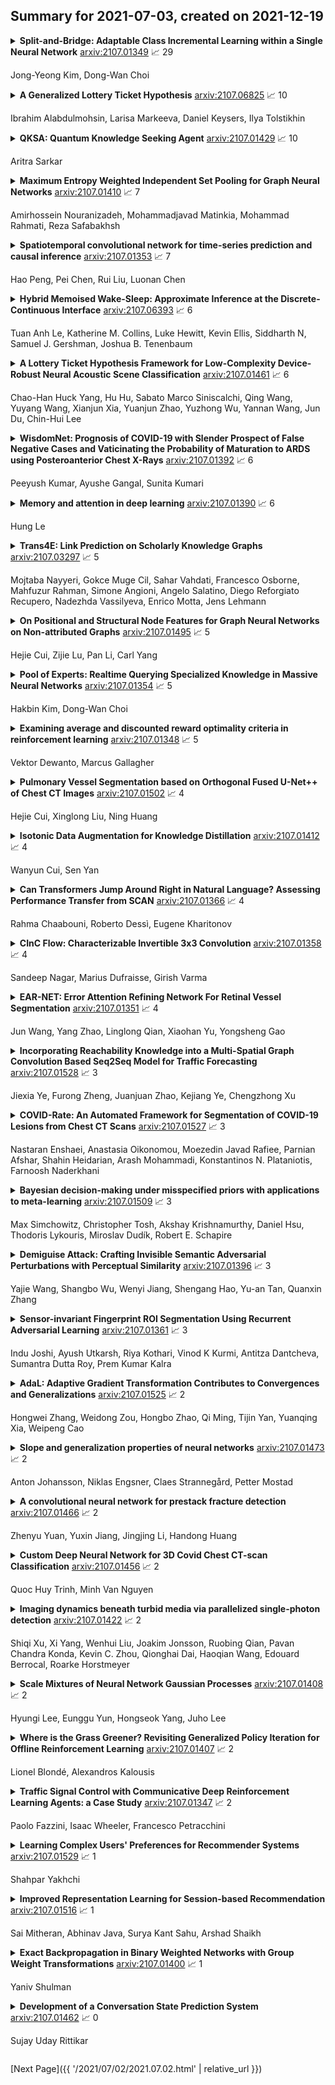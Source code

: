 ## Summary for 2021-07-03, created on 2021-12-19


<details><summary><b>Split-and-Bridge: Adaptable Class Incremental Learning within a Single Neural Network</b>
<a href="https://arxiv.org/abs/2107.01349">arxiv:2107.01349</a>
&#x1F4C8; 29 <br>
<p>Jong-Yeong Kim, Dong-Wan Choi</p></summary>
<p>

**Abstract:** Continual learning has been a major problem in the deep learning community, where the main challenge is how to effectively learn a series of newly arriving tasks without forgetting the knowledge of previous tasks. Initiated by Learning without Forgetting (LwF), many of the existing works report that knowledge distillation is effective to preserve the previous knowledge, and hence they commonly use a soft label for the old task, namely a knowledge distillation (KD) loss, together with a class label for the new task, namely a cross entropy (CE) loss, to form a composite loss for a single neural network. However, this approach suffers from learning the knowledge by a CE loss as a KD loss often more strongly influences the objective function when they are in a competitive situation within a single network. This could be a critical problem particularly in a class incremental scenario, where the knowledge across tasks as well as within the new task, both of which can only be acquired by a CE loss, is essentially learned due to the existence of a unified classifier. In this paper, we propose a novel continual learning method, called Split-and-Bridge, which can successfully address the above problem by partially splitting a neural network into two partitions for training the new task separated from the old task and re-connecting them for learning the knowledge across tasks. In our thorough experimental analysis, our Split-and-Bridge method outperforms the state-of-the-art competitors in KD-based continual learning.

</p>
</details>

<details><summary><b>A Generalized Lottery Ticket Hypothesis</b>
<a href="https://arxiv.org/abs/2107.06825">arxiv:2107.06825</a>
&#x1F4C8; 10 <br>
<p>Ibrahim Alabdulmohsin, Larisa Markeeva, Daniel Keysers, Ilya Tolstikhin</p></summary>
<p>

**Abstract:** We introduce a generalization to the lottery ticket hypothesis in which the notion of "sparsity" is relaxed by choosing an arbitrary basis in the space of parameters. We present evidence that the original results reported for the canonical basis continue to hold in this broader setting. We describe how structured pruning methods, including pruning units or factorizing fully-connected layers into products of low-rank matrices, can be cast as particular instances of this "generalized" lottery ticket hypothesis. The investigations reported here are preliminary and are provided to encourage further research along this direction.

</p>
</details>

<details><summary><b>QKSA: Quantum Knowledge Seeking Agent</b>
<a href="https://arxiv.org/abs/2107.01429">arxiv:2107.01429</a>
&#x1F4C8; 10 <br>
<p>Aritra Sarkar</p></summary>
<p>

**Abstract:** In this article we present the motivation and the core thesis towards the implementation of a Quantum Knowledge Seeking Agent (QKSA). QKSA is a general reinforcement learning agent that can be used to model classical and quantum dynamics. It merges ideas from universal artificial general intelligence, constructor theory and genetic programming to build a robust and general framework for testing the capabilities of the agent in a variety of environments. It takes the artificial life (or, animat) path to artificial general intelligence where a population of intelligent agents are instantiated to explore valid ways of modelling the perceptions. The multiplicity and survivability of the agents are defined by the fitness, with respect to the explainability and predictability, of a resource-bounded computational model of the environment. This general learning approach is then employed to model the physics of an environment based on subjective observer states of the agents. A specific case of quantum process tomography as a general modelling principle is presented. The various background ideas and a baseline formalism are discussed in this article which sets the groundwork for the implementations of the QKSA that are currently in active development.

</p>
</details>

<details><summary><b>Maximum Entropy Weighted Independent Set Pooling for Graph Neural Networks</b>
<a href="https://arxiv.org/abs/2107.01410">arxiv:2107.01410</a>
&#x1F4C8; 7 <br>
<p>Amirhossein Nouranizadeh, Mohammadjavad Matinkia, Mohammad Rahmati, Reza Safabakhsh</p></summary>
<p>

**Abstract:** In this paper, we propose a novel pooling layer for graph neural networks based on maximizing the mutual information between the pooled graph and the input graph. Since the maximum mutual information is difficult to compute, we employ the Shannon capacity of a graph as an inductive bias to our pooling method. More precisely, we show that the input graph to the pooling layer can be viewed as a representation of a noisy communication channel. For such a channel, sending the symbols belonging to an independent set of the graph yields a reliable and error-free transmission of information. We show that reaching the maximum mutual information is equivalent to finding a maximum weight independent set of the graph where the weights convey entropy contents. Through this communication theoretic standpoint, we provide a distinct perspective for posing the problem of graph pooling as maximizing the information transmission rate across a noisy communication channel, implemented by a graph neural network. We evaluate our method, referred to as Maximum Entropy Weighted Independent Set Pooling (MEWISPool), on graph classification tasks and the combinatorial optimization problem of the maximum independent set. Empirical results demonstrate that our method achieves the state-of-the-art and competitive results on graph classification tasks and the maximum independent set problem in several benchmark datasets.

</p>
</details>

<details><summary><b>Spatiotemporal convolutional network for time-series prediction and causal inference</b>
<a href="https://arxiv.org/abs/2107.01353">arxiv:2107.01353</a>
&#x1F4C8; 7 <br>
<p>Hao Peng, Pei Chen, Rui Liu, Luonan Chen</p></summary>
<p>

**Abstract:** Making predictions in a robust way is not easy for nonlinear systems. In this work, a neural network computing framework, i.e., a spatiotemporal convolutional network (STCN), was developed to efficiently and accurately render a multistep-ahead prediction of a time series by employing a spatial-temporal information (STI) transformation. The STCN combines the advantages of both the temporal convolutional network (TCN) and the STI equation, which maps the high-dimensional/spatial data to the future temporal values of a target variable, thus naturally providing the prediction of the target variable. From the observed variables, the STCN also infers the causal factors of the target variable in the sense of Granger causality, which are in turn selected as effective spatial information to improve the prediction robustness. The STCN was successfully applied to both benchmark systems and real-world datasets, all of which show superior and robust performance in multistep-ahead prediction, even when the data were perturbed by noise. From both theoretical and computational viewpoints, the STCN has great potential in practical applications in artificial intelligence (AI) or machine learning fields as a model-free method based only on the observed data, and also opens a new way to explore the observed high-dimensional data in a dynamical manner for machine learning.

</p>
</details>

<details><summary><b>Hybrid Memoised Wake-Sleep: Approximate Inference at the Discrete-Continuous Interface</b>
<a href="https://arxiv.org/abs/2107.06393">arxiv:2107.06393</a>
&#x1F4C8; 6 <br>
<p>Tuan Anh Le, Katherine M. Collins, Luke Hewitt, Kevin Ellis, Siddharth N, Samuel J. Gershman, Joshua B. Tenenbaum</p></summary>
<p>

**Abstract:** Modeling complex phenomena typically involves the use of both discrete and continuous variables. Such a setting applies across a wide range of problems, from identifying trends in time-series data to performing effective compositional scene understanding in images. Here, we propose Hybrid Memoised Wake-Sleep (HMWS), an algorithm for effective inference in such hybrid discrete-continuous models. Prior approaches to learning suffer as they need to perform repeated expensive inner-loop discrete inference. We build on a recent approach, Memoised Wake-Sleep (MWS), which alleviates part of the problem by memoising discrete variables, and extend it to allow for a principled and effective way to handle continuous variables by learning a separate recognition model used for importance-sampling based approximate inference and marginalization. We evaluate HMWS in the GP-kernel learning and 3D scene understanding domains, and show that it outperforms current state-of-the-art inference methods.

</p>
</details>

<details><summary><b>A Lottery Ticket Hypothesis Framework for Low-Complexity Device-Robust Neural Acoustic Scene Classification</b>
<a href="https://arxiv.org/abs/2107.01461">arxiv:2107.01461</a>
&#x1F4C8; 6 <br>
<p>Chao-Han Huck Yang, Hu Hu, Sabato Marco Siniscalchi, Qing Wang, Yuyang Wang, Xianjun Xia, Yuanjun Zhao, Yuzhong Wu, Yannan Wang, Jun Du, Chin-Hui Lee</p></summary>
<p>

**Abstract:** We propose a novel neural model compression strategy combining data augmentation, knowledge transfer, pruning, and quantization for device-robust acoustic scene classification (ASC). Specifically, we tackle the ASC task in a low-resource environment leveraging a recently proposed advanced neural network pruning mechanism, namely Lottery Ticket Hypothesis (LTH), to find a sub-network neural model associated with a small amount non-zero model parameters. The effectiveness of LTH for low-complexity acoustic modeling is assessed by investigating various data augmentation and compression schemes, and we report an efficient joint framework for low-complexity multi-device ASC, called \emph{Acoustic Lottery}. Acoustic Lottery could compress an ASC model up to $1/10^{4}$ and attain a superior performance (validation accuracy of 79.4% and Log loss of 0.64) compared to its not compressed seed model. All results reported in this work are based on a joint effort of four groups, namely GT-USTC-UKE-Tencent, aiming to address the "Low-Complexity Acoustic Scene Classification (ASC) with Multiple Devices" in the DCASE 2021 Challenge Task 1a.

</p>
</details>

<details><summary><b>WisdomNet: Prognosis of COVID-19 with Slender Prospect of False Negative Cases and Vaticinating the Probability of Maturation to ARDS using Posteroanterior Chest X-Rays</b>
<a href="https://arxiv.org/abs/2107.01392">arxiv:2107.01392</a>
&#x1F4C8; 6 <br>
<p>Peeyush Kumar, Ayushe Gangal, Sunita Kumari</p></summary>
<p>

**Abstract:** Coronavirus is a large virus family consisting of diverse viruses, some of which disseminate among mammals and others cause sickness among humans. COVID-19 is highly contagious and is rapidly spreading, rendering its early diagnosis of preeminent status. Researchers, medical specialists and organizations all over the globe have been working tirelessly to combat this virus and help in its containment. In this paper, a novel neural network called WisdomNet has been proposed, for the diagnosis of COVID-19 using chest X-rays. The WisdomNet uses the concept of Wisdom of Crowds as its founding idea. It is a two-layered convolutional Neural Network (CNN), which takes chest x-ray images as input. Both layers of the proposed neural network consist of a number of neural networks each. The dataset used for this study consists of chest x-ray images of COVID-19 positive patients, compiled and shared by Dr. Cohen on GitHub, and the chest x-ray images of healthy lungs and lungs affected by viral and bacterial pneumonia were obtained from Kaggle. The network not only pinpoints the presence of COVID-19, but also gives the probability of the disease maturing into Acute Respiratory Distress Syndrome (ARDS). Thus, predicting the progression of the disease in the COVID-19 positive patients. The network also slender the occurrences of false negative cases by employing a high threshold value, thus aids in curbing the spread of the disease and gives an accuracy of 100% for successfully predicting COVID-19 among the chest x-rays of patients affected with COVID-19, bacterial and viral pneumonia.

</p>
</details>

<details><summary><b>Memory and attention in deep learning</b>
<a href="https://arxiv.org/abs/2107.01390">arxiv:2107.01390</a>
&#x1F4C8; 6 <br>
<p>Hung Le</p></summary>
<p>

**Abstract:** Intelligence necessitates memory. Without memory, humans fail to perform various nontrivial tasks such as reading novels, playing games or solving maths. As the ultimate goal of machine learning is to derive intelligent systems that learn and act automatically just like human, memory construction for machine is inevitable. Artificial neural networks model neurons and synapses in the brain by interconnecting computational units via weights, which is a typical class of machine learning algorithms that resembles memory structure. Their descendants with more complicated modeling techniques (a.k.a deep learning) have been successfully applied to many practical problems and demonstrated the importance of memory in the learning process of machinery systems. Recent progresses on modeling memory in deep learning have revolved around external memory constructions, which are highly inspired by computational Turing models and biological neuronal systems. Attention mechanisms are derived to support acquisition and retention operations on the external memory. Despite the lack of theoretical foundations, these approaches have shown promises to help machinery systems reach a higher level of intelligence. The aim of this thesis is to advance the understanding on memory and attention in deep learning. Its contributions include: (i) presenting a collection of taxonomies for memory, (ii) constructing new memory-augmented neural networks (MANNs) that support multiple control and memory units, (iii) introducing variability via memory in sequential generative models, (iv) searching for optimal writing operations to maximise the memorisation capacity in slot-based memory networks, and (v) simulating the Universal Turing Machine via Neural Stored-program Memory-a new kind of external memory for neural networks.

</p>
</details>

<details><summary><b>Trans4E: Link Prediction on Scholarly Knowledge Graphs</b>
<a href="https://arxiv.org/abs/2107.03297">arxiv:2107.03297</a>
&#x1F4C8; 5 <br>
<p>Mojtaba Nayyeri, Gokce Muge Cil, Sahar Vahdati, Francesco Osborne, Mahfuzur Rahman, Simone Angioni, Angelo Salatino, Diego Reforgiato Recupero, Nadezhda Vassilyeva, Enrico Motta, Jens Lehmann</p></summary>
<p>

**Abstract:** The incompleteness of Knowledge Graphs (KGs) is a crucial issue affecting the quality of AI-based services. In the scholarly domain, KGs describing research publications typically lack important information, hindering our ability to analyse and predict research dynamics. In recent years, link prediction approaches based on Knowledge Graph Embedding models became the first aid for this issue. In this work, we present Trans4E, a novel embedding model that is particularly fit for KGs which include N to M relations with N$\gg$M. This is typical for KGs that categorize a large number of entities (e.g., research articles, patents, persons) according to a relatively small set of categories. Trans4E was applied on two large-scale knowledge graphs, the Academia/Industry DynAmics (AIDA) and Microsoft Academic Graph (MAG), for completing the information about Fields of Study (e.g., 'neural networks', 'machine learning', 'artificial intelligence'), and affiliation types (e.g., 'education', 'company', 'government'), improving the scope and accuracy of the resulting data. We evaluated our approach against alternative solutions on AIDA, MAG, and four other benchmarks (FB15k, FB15k-237, WN18, and WN18RR). Trans4E outperforms the other models when using low embedding dimensions and obtains competitive results in high dimensions.

</p>
</details>

<details><summary><b>On Positional and Structural Node Features for Graph Neural Networks on Non-attributed Graphs</b>
<a href="https://arxiv.org/abs/2107.01495">arxiv:2107.01495</a>
&#x1F4C8; 5 <br>
<p>Hejie Cui, Zijie Lu, Pan Li, Carl Yang</p></summary>
<p>

**Abstract:** Graph neural networks (GNNs) have been widely used in various graph-related problems such as node classification and graph classification, where the superior performance is mainly established when natural node features are available. However, it is not well understood how GNNs work without natural node features, especially regarding the various ways to construct artificial ones. In this paper, we point out the two types of artificial node features,i.e., positional and structural node features, and provide insights on why each of them is more appropriate for certain tasks,i.e., positional node classification, structural node classification, and graph classification. Extensive experimental results on 10 benchmark datasets validate our insights, thus leading to a practical guideline on the choices between different artificial node features for GNNs on non-attributed graphs. The code is available at https://github.com/zjzijielu/gnn-exp/.

</p>
</details>

<details><summary><b>Pool of Experts: Realtime Querying Specialized Knowledge in Massive Neural Networks</b>
<a href="https://arxiv.org/abs/2107.01354">arxiv:2107.01354</a>
&#x1F4C8; 5 <br>
<p>Hakbin Kim, Dong-Wan Choi</p></summary>
<p>

**Abstract:** In spite of the great success of deep learning technologies, training and delivery of a practically serviceable model is still a highly time-consuming process. Furthermore, a resulting model is usually too generic and heavyweight, and hence essentially goes through another expensive model compression phase to fit in a resource-limited device like embedded systems. Inspired by the fact that a machine learning task specifically requested by mobile users is often much simpler than it is supported by a massive generic model, this paper proposes a framework, called Pool of Experts (PoE), that instantly builds a lightweight and task-specific model without any training process. For a realtime model querying service, PoE first extracts a pool of primitive components, called experts, from a well-trained and sufficiently generic network by exploiting a novel conditional knowledge distillation method, and then performs our train-free knowledge consolidation to quickly combine necessary experts into a lightweight network for a target task. Thanks to this train-free property, in our thorough empirical study, PoE can build a fairly accurate yet compact model in a realtime manner, whereas it takes a few minutes per query for the other training methods to achieve a similar level of the accuracy.

</p>
</details>

<details><summary><b>Examining average and discounted reward optimality criteria in reinforcement learning</b>
<a href="https://arxiv.org/abs/2107.01348">arxiv:2107.01348</a>
&#x1F4C8; 5 <br>
<p>Vektor Dewanto, Marcus Gallagher</p></summary>
<p>

**Abstract:** In reinforcement learning (RL), the goal is to obtain an optimal policy, for which the optimality criterion is fundamentally important. Two major optimality criteria are average and discounted rewards, where the later is typically considered as an approximation to the former. While the discounted reward is more popular, it is problematic to apply in environments that have no natural notion of discounting. This motivates us to revisit a) the progression of optimality criteria in dynamic programming, b) justification for and complication of an artificial discount factor, and c) benefits of directly maximizing the average reward. Our contributions include a thorough examination of the relationship between average and discounted rewards, as well as a discussion of their pros and cons in RL. We emphasize that average-reward RL methods possess the ingredient and mechanism for developing the general discounting-free optimality criterion (Veinott, 1969) in RL.

</p>
</details>

<details><summary><b>Pulmonary Vessel Segmentation based on Orthogonal Fused U-Net++ of Chest CT Images</b>
<a href="https://arxiv.org/abs/2107.01502">arxiv:2107.01502</a>
&#x1F4C8; 4 <br>
<p>Hejie Cui, Xinglong Liu, Ning Huang</p></summary>
<p>

**Abstract:** Pulmonary vessel segmentation is important for clinical diagnosis of pulmonary diseases, while is also challenging due to the complicated structure. In this work, we present an effective framework and refinement process of pulmonary vessel segmentation from chest computed tomographic (CT) images. The key to our approach is a 2.5D segmentation network applied from three orthogonal axes, which presents a robust and fully automated pulmonary vessel segmentation result with lower network complexity and memory usage compared to 3D networks. The slice radius is introduced to convolve the adjacent information of the center slice and the multi-planar fusion optimizes the presentation of intra- and inter- slice features. Besides, the tree-like structure of the pulmonary vessel is extracted in the post-processing process, which is used for segmentation refining and pruning. In the evaluation experiments, three fusion methods are tested and the most promising one is compared with the state-of-the-art 2D and 3D structures on 300 cases of lung images randomly selected from LIDC dataset. Our method outperforms other network structures by a large margin and achieves by far the highest average DICE score of 0.9272 and precision of 0.9310, as per our knowledge from the pulmonary vessel segmentation models available in the literature.

</p>
</details>

<details><summary><b>Isotonic Data Augmentation for Knowledge Distillation</b>
<a href="https://arxiv.org/abs/2107.01412">arxiv:2107.01412</a>
&#x1F4C8; 4 <br>
<p>Wanyun Cui, Sen Yan</p></summary>
<p>

**Abstract:** Knowledge distillation uses both real hard labels and soft labels predicted by teacher models as supervision. Intuitively, we expect the soft labels and hard labels to be concordant w.r.t. their orders of probabilities. However, we found critical order violations between hard labels and soft labels in augmented samples. For example, for an augmented sample $x=0.7*panda+0.3*cat$, we expect the order of meaningful soft labels to be $P_\text{soft}(panda|x)>P_\text{soft}(cat|x)>P_\text{soft}(other|x)$. But real soft labels usually violate the order, e.g. $P_\text{soft}(tiger|x)>P_\text{soft}(panda|x)>P_\text{soft}(cat|x)$. We attribute this to the unsatisfactory generalization ability of the teacher, which leads to the prediction error of augmented samples. Empirically, we found the violations are common and injure the knowledge transfer. In this paper, we introduce order restrictions to data augmentation for knowledge distillation, which is denoted as isotonic data augmentation (IDA). We use isotonic regression (IR) -- a classic technique from statistics -- to eliminate the order violations. We show that IDA can be modeled as a tree-structured IR problem. We thereby adapt the classical IRT-BIN algorithm for optimal solutions with $O(c \log c)$ time complexity, where $c$ is the number of labels. In order to further reduce the time complexity, we also propose a GPU-friendly approximation with linear time complexity. We have verified on variant datasets and data augmentation techniques that our proposed IDA algorithms effectively increases the accuracy of knowledge distillation by eliminating the rank violations.

</p>
</details>

<details><summary><b>Can Transformers Jump Around Right in Natural Language? Assessing Performance Transfer from SCAN</b>
<a href="https://arxiv.org/abs/2107.01366">arxiv:2107.01366</a>
&#x1F4C8; 4 <br>
<p>Rahma Chaabouni, Roberto Dessì, Eugene Kharitonov</p></summary>
<p>

**Abstract:** Despite their practical success, modern seq2seq architectures are unable to generalize systematically on several SCAN tasks. Hence, it is not clear if SCAN-style compositional generalization is useful in realistic NLP tasks. In this work, we study the benefit that such compositionality brings about to several machine translation tasks. We present several focused modifications of Transformer that greatly improve generalization capabilities on SCAN and select one that remains on par with a vanilla Transformer on a standard machine translation (MT) task. Next, we study its performance in low-resource settings and on a newly introduced distribution-shifted English-French translation task. Overall, we find that improvements of a SCAN-capable model do not directly transfer to the resource-rich MT setup. In contrast, in the low-resource setup, general modifications lead to an improvement of up to 13.1% BLEU score w.r.t. a vanilla Transformer. Similarly, an improvement of 14% in an accuracy-based metric is achieved in the introduced compositional English-French translation task. This provides experimental evidence that the compositional generalization assessed in SCAN is particularly useful in resource-starved and domain-shifted scenarios.

</p>
</details>

<details><summary><b>CInC Flow: Characterizable Invertible 3x3 Convolution</b>
<a href="https://arxiv.org/abs/2107.01358">arxiv:2107.01358</a>
&#x1F4C8; 4 <br>
<p>Sandeep Nagar, Marius Dufraisse, Girish Varma</p></summary>
<p>

**Abstract:** Normalizing flows are an essential alternative to GANs for generative modelling, which can be optimized directly on the maximum likelihood of the dataset. They also allow computation of the exact latent vector corresponding to an image since they are composed of invertible transformations. However, the requirement of invertibility of the transformation prevents standard and expressive neural network models such as CNNs from being directly used. Emergent convolutions were proposed to construct an invertible 3$\times$3 CNN layer using a pair of masked CNN layers, making them inefficient. We study conditions such that 3$\times$3 CNNs are invertible, allowing them to construct expressive normalizing flows. We derive necessary and sufficient conditions on a padded CNN for it to be invertible. Our conditions for invertibility are simple, can easily be maintained during the training process. Since we require only a single CNN layer for every effective invertible CNN layer, our approach is more efficient than emerging convolutions. We also proposed a coupling method, Quad-coupling. We benchmark our approach and show similar performance results to emergent convolutions while improving the model's efficiency.

</p>
</details>

<details><summary><b>EAR-NET: Error Attention Refining Network For Retinal Vessel Segmentation</b>
<a href="https://arxiv.org/abs/2107.01351">arxiv:2107.01351</a>
&#x1F4C8; 4 <br>
<p>Jun Wang, Yang Zhao, Linglong Qian, Xiaohan Yu, Yongsheng Gao</p></summary>
<p>

**Abstract:** The precise detection of blood vessels in retinal images is crucial to the early diagnosis of the retinal vascular diseases, e.g., diabetic, hypertensive and solar retinopathies. Existing works often fail in predicting the abnormal areas, e.g, sudden brighter and darker areas and are inclined to predict a pixel to background due to the significant class imbalance, leading to high accuracy and specificity while low sensitivity. To that end, we propose a novel error attention refining network (ERA-Net) that is capable of learning and predicting the potential false predictions in a two-stage manner for effective retinal vessel segmentation. The proposed ERA-Net in the refine stage drives the model to focus on and refine the segmentation errors produced in the initial training stage. To achieve this, unlike most previous attention approaches that run in an unsupervised manner, we introduce a novel error attention mechanism which considers the differences between the ground truth and the initial segmentation masks as the ground truth to supervise the attention map learning. Experimental results demonstrate that our method achieves state-of-the-art performance on two common retinal blood vessel datasets.

</p>
</details>

<details><summary><b>Incorporating Reachability Knowledge into a Multi-Spatial Graph Convolution Based Seq2Seq Model for Traffic Forecasting</b>
<a href="https://arxiv.org/abs/2107.01528">arxiv:2107.01528</a>
&#x1F4C8; 3 <br>
<p>Jiexia Ye, Furong Zheng, Juanjuan Zhao, Kejiang Ye, Chengzhong Xu</p></summary>
<p>

**Abstract:** Accurate traffic state prediction is the foundation of transportation control and guidance. It is very challenging due to the complex spatiotemporal dependencies in traffic data. Existing works cannot perform well for multi-step traffic prediction that involves long future time period. The spatiotemporal information dilution becomes serve when the time gap between input step and predicted step is large, especially when traffic data is not sufficient or noisy. To address this issue, we propose a multi-spatial graph convolution based Seq2Seq model. Our main novelties are three aspects: (1) We enrich the spatiotemporal information of model inputs by fusing multi-view features (time, location and traffic states) (2) We build multiple kinds of spatial correlations based on both prior knowledge and data-driven knowledge to improve model performance especially in insufficient or noisy data cases. (3) A spatiotemporal attention mechanism based on reachability knowledge is novelly designed to produce high-level features fed into decoder of Seq2Seq directly to ease information dilution. Our model is evaluated on two real world traffic datasets and achieves better performance than other competitors.

</p>
</details>

<details><summary><b>COVID-Rate: An Automated Framework for Segmentation of COVID-19 Lesions from Chest CT Scans</b>
<a href="https://arxiv.org/abs/2107.01527">arxiv:2107.01527</a>
&#x1F4C8; 3 <br>
<p>Nastaran Enshaei, Anastasia Oikonomou, Moezedin Javad Rafiee, Parnian Afshar, Shahin Heidarian, Arash Mohammadi, Konstantinos N. Plataniotis, Farnoosh Naderkhani</p></summary>
<p>

**Abstract:** Novel Coronavirus disease (COVID-19) is a highly contagious respiratory infection that has had devastating effects on the world. Recently, new COVID-19 variants are emerging making the situation more challenging and threatening. Evaluation and quantification of COVID-19 lung abnormalities based on chest Computed Tomography (CT) scans can help determining the disease stage, efficiently allocating limited healthcare resources, and making informed treatment decisions. During pandemic era, however, visual assessment and quantification of COVID-19 lung lesions by expert radiologists become expensive and prone to error, which raises an urgent quest to develop practical autonomous solutions. In this context, first, the paper introduces an open access COVID-19 CT segmentation dataset containing 433 CT images from 82 patients that have been annotated by an expert radiologist. Second, a Deep Neural Network (DNN)-based framework is proposed, referred to as the COVID-Rate, that autonomously segments lung abnormalities associated with COVID-19 from chest CT scans. Performance of the proposed COVID-Rate framework is evaluated through several experiments based on the introduced and external datasets. The results show a dice score of 0:802 and specificity and sensitivity of 0:997 and 0:832, respectively. Furthermore, the results indicate that the COVID-Rate model can efficiently segment COVID-19 lesions in both 2D CT images and whole lung volumes. Results on the external dataset illustrate generalization capabilities of the COVID-Rate model to CT images obtained from a different scanner.

</p>
</details>

<details><summary><b>Bayesian decision-making under misspecified priors with applications to meta-learning</b>
<a href="https://arxiv.org/abs/2107.01509">arxiv:2107.01509</a>
&#x1F4C8; 3 <br>
<p>Max Simchowitz, Christopher Tosh, Akshay Krishnamurthy, Daniel Hsu, Thodoris Lykouris, Miroslav Dudík, Robert E. Schapire</p></summary>
<p>

**Abstract:** Thompson sampling and other Bayesian sequential decision-making algorithms are among the most popular approaches to tackle explore/exploit trade-offs in (contextual) bandits. The choice of prior in these algorithms offers flexibility to encode domain knowledge but can also lead to poor performance when misspecified. In this paper, we demonstrate that performance degrades gracefully with misspecification. We prove that the expected reward accrued by Thompson sampling (TS) with a misspecified prior differs by at most $\tilde{\mathcal{O}}(H^2 ε)$ from TS with a well specified prior, where $ε$ is the total-variation distance between priors and $H$ is the learning horizon. Our bound does not require the prior to have any parametric form. For priors with bounded support, our bound is independent of the cardinality or structure of the action space, and we show that it is tight up to universal constants in the worst case.
  Building on our sensitivity analysis, we establish generic PAC guarantees for algorithms in the recently studied Bayesian meta-learning setting and derive corollaries for various families of priors. Our results generalize along two axes: (1) they apply to a broader family of Bayesian decision-making algorithms, including a Monte-Carlo implementation of the knowledge gradient algorithm (KG), and (2) they apply to Bayesian POMDPs, the most general Bayesian decision-making setting, encompassing contextual bandits as a special case. Through numerical simulations, we illustrate how prior misspecification and the deployment of one-step look-ahead (as in KG) can impact the convergence of meta-learning in multi-armed and contextual bandits with structured and correlated priors.

</p>
</details>

<details><summary><b>Demiguise Attack: Crafting Invisible Semantic Adversarial Perturbations with Perceptual Similarity</b>
<a href="https://arxiv.org/abs/2107.01396">arxiv:2107.01396</a>
&#x1F4C8; 3 <br>
<p>Yajie Wang, Shangbo Wu, Wenyi Jiang, Shengang Hao, Yu-an Tan, Quanxin Zhang</p></summary>
<p>

**Abstract:** Deep neural networks (DNNs) have been found to be vulnerable to adversarial examples. Adversarial examples are malicious images with visually imperceptible perturbations. While these carefully crafted perturbations restricted with tight $\Lp$ norm bounds are small, they are still easily perceivable by humans. These perturbations also have limited success rates when attacking black-box models or models with defenses like noise reduction filters. To solve these problems, we propose Demiguise Attack, crafting ``unrestricted'' perturbations with Perceptual Similarity. Specifically, we can create powerful and photorealistic adversarial examples by manipulating semantic information based on Perceptual Similarity. Adversarial examples we generate are friendly to the human visual system (HVS), although the perturbations are of large magnitudes. We extend widely-used attacks with our approach, enhancing adversarial effectiveness impressively while contributing to imperceptibility. Extensive experiments show that the proposed method not only outperforms various state-of-the-art attacks in terms of fooling rate, transferability, and robustness against defenses but can also improve attacks effectively. In addition, we also notice that our implementation can simulate illumination and contrast changes that occur in real-world scenarios, which will contribute to exposing the blind spots of DNNs.

</p>
</details>

<details><summary><b>Sensor-invariant Fingerprint ROI Segmentation Using Recurrent Adversarial Learning</b>
<a href="https://arxiv.org/abs/2107.01361">arxiv:2107.01361</a>
&#x1F4C8; 3 <br>
<p>Indu Joshi, Ayush Utkarsh, Riya Kothari, Vinod K Kurmi, Antitza Dantcheva, Sumantra Dutta Roy, Prem Kumar Kalra</p></summary>
<p>

**Abstract:** A fingerprint region of interest (roi) segmentation algorithm is designed to separate the foreground fingerprint from the background noise. All the learning based state-of-the-art fingerprint roi segmentation algorithms proposed in the literature are benchmarked on scenarios when both training and testing databases consist of fingerprint images acquired from the same sensors. However, when testing is conducted on a different sensor, the segmentation performance obtained is often unsatisfactory. As a result, every time a new fingerprint sensor is used for testing, the fingerprint roi segmentation model needs to be re-trained with the fingerprint image acquired from the new sensor and its corresponding manually marked ROI. Manually marking fingerprint ROI is expensive because firstly, it is time consuming and more importantly, requires domain expertise. In order to save the human effort in generating annotations required by state-of-the-art, we propose a fingerprint roi segmentation model which aligns the features of fingerprint images derived from the unseen sensor such that they are similar to the ones obtained from the fingerprints whose ground truth roi masks are available for training. Specifically, we propose a recurrent adversarial learning based feature alignment network that helps the fingerprint roi segmentation model to learn sensor-invariant features. Consequently, sensor-invariant features learnt by the proposed roi segmentation model help it to achieve improved segmentation performance on fingerprints acquired from the new sensor. Experiments on publicly available FVC databases demonstrate the efficacy of the proposed work.

</p>
</details>

<details><summary><b>AdaL: Adaptive Gradient Transformation Contributes to Convergences and Generalizations</b>
<a href="https://arxiv.org/abs/2107.01525">arxiv:2107.01525</a>
&#x1F4C8; 2 <br>
<p>Hongwei Zhang, Weidong Zou, Hongbo Zhao, Qi Ming, Tijin Yan, Yuanqing Xia, Weipeng Cao</p></summary>
<p>

**Abstract:** Adaptive optimization methods have been widely used in deep learning. They scale the learning rates adaptively according to the past gradient, which has been shown to be effective to accelerate the convergence. However, they suffer from poor generalization performance compared with SGD. Recent studies point that smoothing exponential gradient noise leads to generalization degeneration phenomenon. Inspired by this, we propose AdaL, with a transformation on the original gradient. AdaL accelerates the convergence by amplifying the gradient in the early stage, as well as dampens the oscillation and stabilizes the optimization by shrinking the gradient later. Such modification alleviates the smoothness of gradient noise, which produces better generalization performance. We have theoretically proved the convergence of AdaL and demonstrated its effectiveness on several benchmarks.

</p>
</details>

<details><summary><b>Slope and generalization properties of neural networks</b>
<a href="https://arxiv.org/abs/2107.01473">arxiv:2107.01473</a>
&#x1F4C8; 2 <br>
<p>Anton Johansson, Niklas Engsner, Claes Strannegård, Petter Mostad</p></summary>
<p>

**Abstract:** Neural networks are very successful tools in for example advanced classification. From a statistical point of view, fitting a neural network may be seen as a kind of regression, where we seek a function from the input space to a space of classification probabilities that follows the "general" shape of the data, but avoids overfitting by avoiding memorization of individual data points. In statistics, this can be done by controlling the geometric complexity of the regression function. We propose to do something similar when fitting neural networks by controlling the slope of the network.
  After defining the slope and discussing some of its theoretical properties, we go on to show empirically in examples, using ReLU networks, that the distribution of the slope of a well-trained neural network classifier is generally independent of the width of the layers in a fully connected network, and that the mean of the distribution only has a weak dependence on the model architecture in general. The slope is of similar size throughout the relevant volume, and varies smoothly. It also behaves as predicted in rescaling examples. We discuss possible applications of the slope concept, such as using it as a part of the loss function or stopping criterion during network training, or ranking data sets in terms of their complexity.

</p>
</details>

<details><summary><b>A convolutional neural network for prestack fracture detection</b>
<a href="https://arxiv.org/abs/2107.01466">arxiv:2107.01466</a>
&#x1F4C8; 2 <br>
<p>Zhenyu Yuan, Yuxin Jiang, Jingjing Li, Handong Huang</p></summary>
<p>

**Abstract:** Fractures are widely developed in hydrocarbon reservoirs and constitute the accumulation spaces and transport channels of oil and gas. Fracture detection is a fundamental task for reservoir characterization. From prestack seismic gathers, anisotropic analysis and inversion were commonly applied to characterize the dominant orientations and relative intensities of fractures. However, the existing methods were mostly based on the vertical aligned facture hypothesis, it is impossible for them to recognize fracture dip. Furthermore, it is difficult or impractical for existing methods to attain the real fracture densities. Based on data-driven deep learning, this paper designed a convolutional neural network to perform prestack fracture detection. Capitalizing on the connections between seismic responses and fracture parameters, a suitable azimuth dataset was firstly generated through fracture effective medium modeling and anisotropic plane wave analyzing. Then a multi-input and multi-output convolutional neural network was constructed to simultaneously detect fracture density, dip and strike azimuth. The application on a practical survey validated the effectiveness of the proposed CNN model.

</p>
</details>

<details><summary><b>Custom Deep Neural Network for 3D Covid Chest CT-scan Classification</b>
<a href="https://arxiv.org/abs/2107.01456">arxiv:2107.01456</a>
&#x1F4C8; 2 <br>
<p>Quoc Huy Trinh, Minh Van Nguyen</p></summary>
<p>

**Abstract:** 3D CT-scan base on chest is one of the controversial topisc of the researcher nowadays. There are many tasks to diagnose the disease through CT-scan images, include Covid19. In this paper, we propose a method that custom and combine Deep Neural Network to classify the series of 3D CT-scans chest images. In our methods, we experiment with 2 backbones is DenseNet 121 and ResNet 101. In this proposal, we separate the experiment into 2 tasks, one is for 2 backbones combination of ResNet and DenseNet, one is for DenseNet backbones combination.

</p>
</details>

<details><summary><b>Imaging dynamics beneath turbid media via parallelized single-photon detection</b>
<a href="https://arxiv.org/abs/2107.01422">arxiv:2107.01422</a>
&#x1F4C8; 2 <br>
<p>Shiqi Xu, Xi Yang, Wenhui Liu, Joakim Jonsson, Ruobing Qian, Pavan Chandra Konda, Kevin C. Zhou, Qionghai Dai, Haoqian Wang, Edouard Berrocal, Roarke Horstmeyer</p></summary>
<p>

**Abstract:** Noninvasive optical imaging through dynamic scattering media has numerous important biomedical applications but still remains a challenging task. While standard methods aim to form images based upon optical absorption or fluorescent emission, it is also well-established that the temporal correlation of scattered coherent light diffuses through tissue much like optical intensity. Few works to date, however, have aimed to experimentally measure and process such data to demonstrate deep-tissue imaging of decorrelation dynamics. In this work, we take advantage of a single-photon avalanche diode (SPAD) array camera, with over one thousand detectors, to simultaneously detect speckle fluctuations at the single-photon level from 12 different phantom tissue surface locations delivered via a customized fiber bundle array. We then apply a deep neural network to convert the acquired single-photon measurements into video of scattering dynamics beneath rapidly decorrelating liquid tissue phantoms. We demonstrate the ability to record video of dynamic events occurring 5-8 mm beneath a decorrelating tissue phantom with mm-scale resolution and at a 2.5-10 Hz frame rate.

</p>
</details>

<details><summary><b>Scale Mixtures of Neural Network Gaussian Processes</b>
<a href="https://arxiv.org/abs/2107.01408">arxiv:2107.01408</a>
&#x1F4C8; 2 <br>
<p>Hyungi Lee, Eunggu Yun, Hongseok Yang, Juho Lee</p></summary>
<p>

**Abstract:** Recent works have revealed that infinitely-wide feed-forward or recurrent neural networks of any architecture correspond to Gaussian processes referred to as $\mathrm{NNGP}$. While these works have extended the class of neural networks converging to Gaussian processes significantly, however, there has been little focus on broadening the class of stochastic processes that such neural networks converge to. In this work, inspired by the scale mixture of Gaussian random variables, we propose the scale mixture of $\mathrm{NNGP}$ for which we introduce a prior distribution on the scale of the last-layer parameters. We show that simply introducing a scale prior on the last-layer parameters can turn infinitely-wide neural networks of any architecture into a richer class of stochastic processes. Especially, with certain scale priors, we obtain heavy-tailed stochastic processes, and we recover Student's $t$ processes in the case of inverse gamma priors. We further analyze the distributions of the neural networks initialized with our prior setting and trained with gradient descents and obtain similar results as for $\mathrm{NNGP}$. We present a practical posterior-inference algorithm for the scale mixture of $\mathrm{NNGP}$ and empirically demonstrate its usefulness on regression and classification tasks.

</p>
</details>

<details><summary><b>Where is the Grass Greener? Revisiting Generalized Policy Iteration for Offline Reinforcement Learning</b>
<a href="https://arxiv.org/abs/2107.01407">arxiv:2107.01407</a>
&#x1F4C8; 2 <br>
<p>Lionel Blondé, Alexandros Kalousis</p></summary>
<p>

**Abstract:** The performance of state-of-the-art baselines in the offline RL regime varies widely over the spectrum of dataset qualities, ranging from "far-from-optimal" random data to "close-to-optimal" expert demonstrations. We re-implement these under a fair, unified, and highly factorized framework, and show that when a given baseline outperforms its competing counterparts on one end of the spectrum, it never does on the other end. This consistent trend prevents us from naming a victor that outperforms the rest across the board. We attribute the asymmetry in performance between the two ends of the quality spectrum to the amount of inductive bias injected into the agent to entice it to posit that the behavior underlying the offline dataset is optimal for the task. The more bias is injected, the higher the agent performs, provided the dataset is close-to-optimal. Otherwise, its effect is brutally detrimental. Adopting an advantage-weighted regression template as base, we conduct an investigation which corroborates that injections of such optimality inductive bias, when not done parsimoniously, makes the agent subpar in the datasets it was dominant as soon as the offline policy is sub-optimal. In an effort to design methods that perform well across the whole spectrum, we revisit the generalized policy iteration scheme for the offline regime, and study the impact of nine distinct newly-introduced proposal distributions over actions, involved in proposed generalization of the policy evaluation and policy improvement update rules. We show that certain orchestrations strike the right balance and can improve the performance on one end of the spectrum without harming it on the other end.

</p>
</details>

<details><summary><b>Traffic Signal Control with Communicative Deep Reinforcement Learning Agents: a Case Study</b>
<a href="https://arxiv.org/abs/2107.01347">arxiv:2107.01347</a>
&#x1F4C8; 2 <br>
<p>Paolo Fazzini, Isaac Wheeler, Francesco Petracchini</p></summary>
<p>

**Abstract:** In this work we analyze Multi-Agent Advantage Actor-Critic (MA2C) a recently proposed multi-agent reinforcement learning algorithm that can be applied to adaptive traffic signal control (ATSC) problems. To evaluate its potential we compare MA2C with Independent Advantage Actor-Critic (IA2C) and other Reinforcement Learning or heuristic based algorithms. Specifically, we analyze MA2C theoretically with the framework provided by non-Markov decision processes, which allows a deeper insight of the algorithm, and we critically examine the effectiveness and the robustness of the method by testing it in two traffic areas located in Bologna (Italy) simulated in SUMO, a software modeling tool for ATSC problems. Our results indicate that MA2C, trained with pseudo-random vehicle flows, is a promising technique able to outperform the alternative methods.

</p>
</details>

<details><summary><b>Learning Complex Users' Preferences for Recommender Systems</b>
<a href="https://arxiv.org/abs/2107.01529">arxiv:2107.01529</a>
&#x1F4C8; 1 <br>
<p>Shahpar Yakhchi</p></summary>
<p>

**Abstract:** Recommender systems (RSs) have emerged as very useful tools to help customers with their decision-making process, find items of their interest, and alleviate the information overload problem. There are two different lines of approaches in RSs: (1) general recommenders with the main goal of discovering long-term users' preferences, and (2) sequential recommenders with the main focus of capturing short-term users' preferences in a session of user-item interaction (here, a session refers to a record of purchasing multiple items in one shopping event). While considering short-term users' preferences may satisfy their current needs and interests, long-term users' preferences provide users with the items that they may interact with, eventually. In this thesis, we first focus on improving the performance of general RSs. Most of the existing general RSs tend to exploit the users' rating patterns on common items to detect similar users. The data sparsity problem (i.e. the lack of available information) is one of the major challenges for the current general RSs, and they may fail to have any recommendations when there are no common items of interest among users. We call this problem data sparsity with no feedback on common items (DSW-n-FCI). To overcome this problem, we propose a personality-based RS in which similar users are identified based on the similarity of their personality traits.

</p>
</details>

<details><summary><b>Improved Representation Learning for Session-based Recommendation</b>
<a href="https://arxiv.org/abs/2107.01516">arxiv:2107.01516</a>
&#x1F4C8; 1 <br>
<p>Sai Mitheran, Abhinav Java, Surya Kant Sahu, Arshad Shaikh</p></summary>
<p>

**Abstract:** Session-based recommendation systems suggest relevant items to users by modeling user behavior and preferences using short-term anonymous sessions. Existing methods leverage Graph Neural Networks (GNNs) that propagate and aggregate information from neighboring nodes i.e., local message passing. Such graph-based architectures have representational limits, as a single sub-graph is susceptible to overfit the sequential dependencies instead of accounting for complex transitions between items in different sessions. We propose using a Transformer in combination with a target attentive GNN, which allows richer Representation Learning. Our experimental results and ablation show that our proposed method is competitive with the existing methods on real-world benchmark datasets, improving on graph-based hypotheses.

</p>
</details>

<details><summary><b>Exact Backpropagation in Binary Weighted Networks with Group Weight Transformations</b>
<a href="https://arxiv.org/abs/2107.01400">arxiv:2107.01400</a>
&#x1F4C8; 1 <br>
<p>Yaniv Shulman</p></summary>
<p>

**Abstract:** Quantization based model compression serves as high performing and fast approach for inference that yields models which are highly compressed when compared to their full-precision floating point counterparts. The most extreme quantization is a 1-bit representation of parameters such that they have only two possible values, typically -1(0) or +1, enabling efficient implementation of the ubiquitous dot product using only additions. The main contribution of this work is the introduction of a method to smooth the combinatorial problem of determining a binary vector of weights to minimize the expected loss for a given objective by means of empirical risk minimization with backpropagation. This is achieved by approximating a multivariate binary state over the weights utilizing a deterministic and differentiable transformation of real-valued, continuous parameters. The proposed method adds little overhead in training, can be readily applied without any substantial modifications to the original architecture, does not introduce additional saturating nonlinearities or auxiliary losses, and does not prohibit applying other methods for binarizing the activations. Contrary to common assertions made in the literature, it is demonstrated that binary weighted networks can train well with the same standard optimization techniques and similar hyperparameter settings as their full-precision counterparts, specifically momentum SGD with large learning rates and $L_2$ regularization. To conclude experiments demonstrate the method performs remarkably well across a number of inductive image classification tasks with various architectures compared to their full-precision counterparts. The source code is publicly available at https://bitbucket.org/YanivShu/binary_weighted_networks_public.

</p>
</details>

<details><summary><b>Development of a Conversation State Prediction System</b>
<a href="https://arxiv.org/abs/2107.01462">arxiv:2107.01462</a>
&#x1F4C8; 0 <br>
<p>Sujay Uday Rittikar</p></summary>
<p>

**Abstract:** With the evolution of the concept of Speaker diarization using LSTM, it is relatively easier to understand the speaker identities for specific segments of input audio stream data than manually tagging the data. With such a concept, it is highly desirable to consider the possibility of using the identified speaker identities to aid in recognizing the Speaker States in a conversation. In this study, the Markov Chains are used to identify and update the Speaker States for the next conversations between the same set of speakers, to enable identification of their states in the most natural and long conversations. The model is based on several audio samples from natural conversations of three or greater than three speakers in two datasets with overall total error percentages for recognized states being lesser than or equal to 12%. The findings imply that the proposed extension to the Speaker diarization is effective to predict the states for a conversation.

</p>
</details>


[Next Page]({{ '/2021/07/02/2021.07.02.html' | relative_url }})
